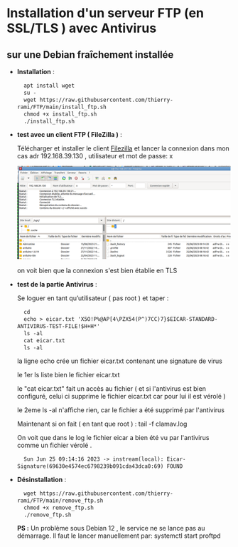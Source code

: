 # Installation d'un serveur FTP (en SSL/TLS ) avec Antivirus
## sur une Debian fraîchement installée

* **Installation** :

		apt install wget 
		su -
		wget https://raw.githubusercontent.com/thierry-rami/FTP/main/install_ftp.sh
		chmod +x install_ftp.sh	
		./install_ftp.sh
		
* **test avec un client FTP ( FileZilla )** :

	Télécharger et installer le client [Filezilla](https://filezilla-project.org/download.php?type=client) et lancer la connexion dans mon cas adr 192.168.39.130 , utilisateur et mot de passe: x
	
	![Logo](https://raw.githubusercontent.com/thierry-rami/FTP/main/Filezilla.png)
	
	on voit bien que la connexion s'est bien établie en TLS

* **test de la partie Antivirus** :


	Se loguer en tant qu’utilisateur ( pas root ) et taper :
	
		cd
		echo > eicar.txt 'X5O!P%@AP[4\PZX54(P^)7CC)7}$EICAR-STANDARD-ANTIVIRUS-TEST-FILE!$H+H*'
		ls -al 
		cat eicar.txt
		ls -al 

	la ligne echo crée un fichier eicar.txt contenant une signature de virus
	
	le 1er ls liste bien le fichier eicar.txt
	
	le "cat eicar.txt" fait un accès au fichier ( et si l'antivirus est bien configuré, celui ci supprime le fichier eicar.txt car pour lui il est vérolé )

	le 2eme ls -al n'affiche rien, car le fichier a été supprimé par l'antivirus

	Maintenant si on fait ( en tant que root ) :  tail -f clamav.log 

	On voit que dans le log le fichier eicar a bien été vu par l'antivirus comme un fichier vérolé .

		Sun Jun 25 09:14:16 2023 -> instream(local): Eicar-Signature(69630e4574ec6798239b091cda43dca0:69) FOUND
	
	
* **Désinstallation** :
	
		wget https://raw.githubusercontent.com/thierry-rami/FTP/main/remove_ftp.sh
		chmod +x remove_ftp.sh
		./remove_ftp.sh
	
	
	**PS :** 
	Un problème sous Debian 12 , le service ne se lance pas au démarrage.
	Il faut le lancer manuellement  par: systemctl start proftpd
